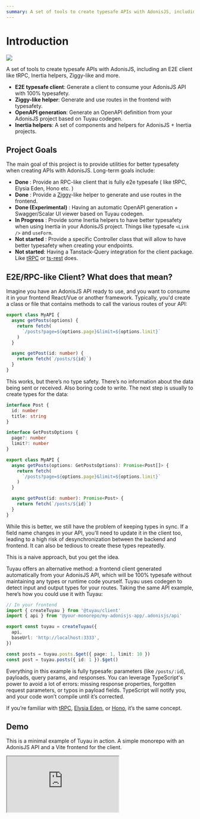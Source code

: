 ```yaml
---
summary: A set of tools to create typesafe APIs with AdonisJS, including an E2E client like tRPC, Inertia helpers, Ziggy-like and more.
---
```


# Introduction

![](https://static.julr.dev/tuyau.png)

A set of tools to create typesafe APIs with AdonisJS, including an E2E client like tRPC, Inertia helpers, Ziggy-like and more.

- **E2E typesafe client**: Generate a client to consume your AdonisJS API with 100% typesafety.
- **Ziggy-like helper**: Generate and use routes in the frontend with typesafety.
- **OpenAPI generation**: Generate an OpenAPI definition from your AdonisJS project based on Tuyau codegen.
- **Inertia helpers**: A set of components and helpers for AdonisJS + Inertia projects.

## Project Goals

The main goal of this project is to provide utilities for better typesafety when creating APIs with AdonisJS. Long-term goals include:

- **Done** : Provide an RPC-like client that is fully e2e typesafe ( like tRPC, Elysia Eden, Hono etc. )
- **Done** : Provide a [Ziggy](https://github.com/tighten/ziggy)-like helper to generate and use routes in the frontend.
- **Done (Experimental)** : Having an automatic OpenAPI generation + Swagger/Scalar UI viewer based on Tuyau codegen.
- **In Progress** : Provide some Inertia helpers to have better typesafety when using Inertia in your AdonisJS project. Things like typesafe `<Link />` and `useForm`.
- **Not started** : Provide a specific Controller class that will allow to have better typesafety when creating your endpoints.
- **Not started**: Having a Tanstack-Query integration for the client package. Like [tRPC](https://trpc.io/docs/client/react) or [ts-rest](https://ts-rest.com/docs/vue-query) does.

## E2E/RPC-like Client? What does that mean?

Imagine you have an AdonisJS API ready to use, and you want to consume it in your frontend React/Vue or another framework. Typically, you'd create a class or file that contains methods to call the various routes of your API:

```typescript
export class MyAPI {
  async getPosts(options) {
    return fetch(
      `/posts?page=${options.page}&limit=${options.limit}`
    )
  }

  async getPost(id: number) {
    return fetch(`/posts/${id}`)
  }
}
```

This works, but there’s no type safety. There’s no information about the data being sent or received. Also boring code to write. The next step is usually to create types for the data:

```typescript
interface Post {
  id: number
  title: string
}

interface GetPostsOptions {
  page?: number
  limit?: number
}

export class MyAPI {
  async getPosts(options: GetPostsOptions): Promise<Post[]> {
    return fetch(
      `/posts?page=${options.page}&limit=${options.limit}`
    )
  }

  async getPost(id: number): Promise<Post> {
    return fetch(`/posts/${id}`)
  }
}
```

While this is better, we still have the problem of keeping types in sync. If a field name changes in your API, you’ll need to update it in the client too, leading to a high risk of desynchronization between the backend and frontend. It can also be tedious to create these types repeatedly.

This is a naive approach, but you get the idea.

Tuyau offers an alternative method: a frontend client generated automatically from your AdonisJS API, which will be 100% typesafe without maintaining any types or runtime code yourself. Tuyau uses codegen to detect input and output types for your routes. Taking the same API example, here’s how you could use it with Tuyau:

```typescript
// In your frontend
import { createTuyau } from '@tuyau/client'
import { api } from '@your-monorepo/my-adonisjs-app/.adonisjs/api'

export const tuyau = createTuyau({
  api,
  baseUrl: 'http://localhost:3333',
})

const posts = tuyau.posts.$get({ page: 1, limit: 10 })
const post = tuyau.posts({ id: 1 }).$get()
```

Everything in this example is fully typesafe: parameters (like `/posts/:id`), payloads, query params, and responses. You can leverage TypeScript's power to avoid a lot of errors: missing response properties, forgotten request parameters, or typos in payload fields. TypeScript will notify you, and your code won’t compile until it’s corrected.

If you’re familiar with [tRPC](https://trpc.io/docs/client/react), [Elysia Eden](https://elysia.dev/), or [Hono](https://hono.dev/), it’s the same concept.

## Demo 

This is a minimal example of Tuyau in action. A simple monorepo with an AdonisJS API and a Vite frontend for the client. 

<iframe loading="lazy" src="https://stackblitz.com/~/github.com/Julien-R44/tuyau-stackblitz-demo?file=apps/backend/start/routes.ts&file=apps/app/src/main.ts&view=editor" />

## How does it work?

Tuyau uses codegen to generate input and output types for your AdonisJS routes. You’ll need to run the command `node ace tuyau:generate` whenever you add a new route to your project. This will generate a `.adonisjs/api.ts` file containing the following information:

- Input types for your routes’ payloads, defined using [VineJS](https://vinejs.dev/).
- Output types for your routes, inferred automatically from your controller methods' return types.
- The route names of your project, allowing you to access them without explicitly defining URLs.

For example, in a project like this:

```typescript
import { HttpContext } from '@adonisjs/http-server'
import { vine } from 'vinejs'

export const getPostsValidator = vine.compile(
  vine.object({
    page: vine.number().optional(),
    limit: vine.number().optional(),
  })
)

export class PostsController {
  public async index({ request }: HttpContext) {
    const payload = await request.validateUsing(getPostsValidator)

    return [
      { id: 1, title: 'Hello World' },
      { id: 2, title: 'Hello World 2' },
    ]
  }
}

router.get('/posts', [PostsController, 'index']).as('posts.index')
```

This would generate a `.adonisjs/api.ts` file that looks like that. This one is highly simplified just to give you an idea :

```typescript
type Api = {
  posts: {
    $get: {
      input: {
        page?: number
        limit?: number
      }
      output: {
        id: number
        title: string
      }[]
    }
  }
}
```

That’s the general idea. We’ll cover more details in the following pages.

## Sponsor

If you like this project, [please consider supporting it by sponsoring](https://github.com/sponsors/Julien-R44/). Your support will help maintain and improve it. Thanks a lot!

## Prior art and inspirations

- [tRPC](https://trpc.io/docs/client/react)
- [Elysia Eden](https://elysia.dev/)
- [Hono](https://hono.dev/)
- [Ziggy](https://github.com/tighten/ziggy)
